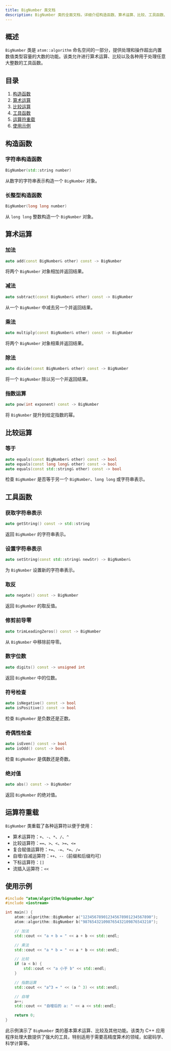 ```yaml
---
title: BigNumber 类文档
description: BigNumber 类的全面文档，详细介绍构造函数、算术运算、比较、工具函数、运算符重载和使用示例。
---
```


## 概述

`BigNumber` 类是 `atom::algorithm` 命名空间的一部分，提供处理和操作超出内置数值类型容量的大数的功能。该类允许进行算术运算、比较以及各种用于处理任意大整数的工具函数。

## 目录

1. [构造函数](#构造函数)
2. [算术运算](#算术运算)
3. [比较运算](#比较运算)
4. [工具函数](#工具函数)
5. [运算符重载](#运算符重载)
6. [使用示例](#使用示例)

## 构造函数

### 字符串构造函数

```cpp
BigNumber(std::string number)
```

从数字的字符串表示构造一个 `BigNumber` 对象。

### 长整型构造函数

```cpp
BigNumber(long long number)
```

从 `long long` 整数构造一个 `BigNumber` 对象。

## 算术运算

### 加法

```cpp
auto add(const BigNumber& other) const -> BigNumber
```

将两个 `BigNumber` 对象相加并返回结果。

### 减法

```cpp
auto subtract(const BigNumber& other) const -> BigNumber
```

从一个 `BigNumber` 中减去另一个并返回结果。

### 乘法

```cpp
auto multiply(const BigNumber& other) const -> BigNumber
```

将两个 `BigNumber` 对象相乘并返回结果。

### 除法

```cpp
auto divide(const BigNumber& other) const -> BigNumber
```

将一个 `BigNumber` 除以另一个并返回结果。

### 指数运算

```cpp
auto pow(int exponent) const -> BigNumber
```

将 `BigNumber` 提升到给定指数的幂。

## 比较运算

### 等于

```cpp
auto equals(const BigNumber& other) const -> bool
auto equals(const long long& other) const -> bool
auto equals(const std::string& other) const -> bool
```

检查 `BigNumber` 是否等于另一个 `BigNumber`、`long long` 或字符串表示。

## 工具函数

### 获取字符串表示

```cpp
auto getString() const -> std::string
```

返回 `BigNumber` 的字符串表示。

### 设置字符串表示

```cpp
auto setString(const std::string& newStr) -> BigNumber&
```

为 `BigNumber` 设置新的字符串表示。

### 取反

```cpp
auto negate() const -> BigNumber
```

返回 `BigNumber` 的取反值。

### 修剪前导零

```cpp
auto trimLeadingZeros() const -> BigNumber
```

从 `BigNumber` 中移除前导零。

### 数字位数

```cpp
auto digits() const -> unsigned int
```

返回 `BigNumber` 中的位数。

### 符号检查

```cpp
auto isNegative() const -> bool
auto isPositive() const -> bool
```

检查 `BigNumber` 是负数还是正数。

### 奇偶性检查

```cpp
auto isEven() const -> bool
auto isOdd() const -> bool
```

检查 `BigNumber` 是偶数还是奇数。

### 绝对值

```cpp
auto abs() const -> BigNumber
```

返回 `BigNumber` 的绝对值。

## 运算符重载

`BigNumber` 类重载了各种运算符以便于使用：

- 算术运算符：`+`、`-`、`*`、`/`、`^`
- 比较运算符：`==`、`>`、`<`、`>=`、`<=`
- 复合赋值运算符：`+=`、`-=`、`*=`、`/=`
- 自增/自减运算符：`++`、`--`（前缀和后缀均可）
- 下标运算符：`[]`
- 流插入运算符：`<<`

## 使用示例

```cpp
#include "atom/algorithm/bignumber.hpp"
#include <iostream>

int main() {
    atom::algorithm::BigNumber a("123456789012345678901234567890");
    atom::algorithm::BigNumber b("987654321098765432109876543210");

    // 加法
    std::cout << "a + b = " << a + b << std::endl;

    // 乘法
    std::cout << "a * b = " << a * b << std::endl;

    // 比较
    if (a < b) {
        std::cout << "a 小于 b" << std::endl;
    }

    // 指数运算
    std::cout << "a^3 = " << (a ^ 3) << std::endl;

    // 自增
    a++;
    std::cout << "自增后的 a: " << a << std::endl;

    return 0;
}
```

此示例演示了 `BigNumber` 类的基本算术运算、比较及其他功能。该类为 C++ 应用程序处理大数提供了强大的工具，特别适用于需要高精度算术的领域，如密码学、科学计算等。
